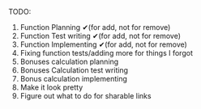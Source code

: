 TODO:

1. Function Planning ✔(for add, not for remove)
2. Function Test writing ✔(for add, not for remove)
3. Function Implementing ✔(for add, not for remove)
4. Fixing function tests/adding more for things I forgot
5. Bonuses calculation planning
6. Bonuses Calculation test writing
7. Bonus calculation implementing
8. Make it look pretty
9. Figure out what to do for sharable links